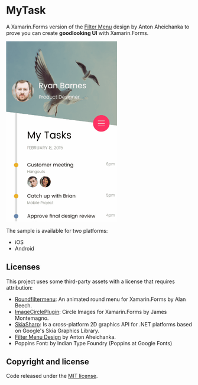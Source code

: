 # MyTask

A Xamarin.Forms version of the [Filter Menu](https://dribbble.com/shots/1956586-Filter-Menu) design by Anton Aheichanka to prove you can create **goodlooking UI** with Xamarin.Forms.

<img src="images/forms-tasks.gif" Width="300" /> 

The sample is available for two platforms:

- iOS
- Android

## Licenses

This project uses some third-party assets with a license that requires attribution:
- [Roundfiltermenu](https://github.com/alanbeech/roundfiltermenu): An animated round menu for Xamarin.Forms by Alan Beech.
- [ImageCirclePlugin](https://github.com/jamesmontemagno/ImageCirclePlugin): Circle Images for Xamarin.Forms by James Montemagno.
- [SkiaSharp](https://github.com/mono/SkiaSharp): Is a cross-platform 2D graphics API for .NET platforms based on Google's Skia Graphics Library.
- [Filter Menu Design](https://dribbble.com/shots/1956586-Filter-Menu) by Anton Aheichanka.
- Poppins Font: by Indian Type Foundry (Poppins at Google Fonts)

## Copyright and license

Code released under the [MIT license](https://opensource.org/licenses/MIT).